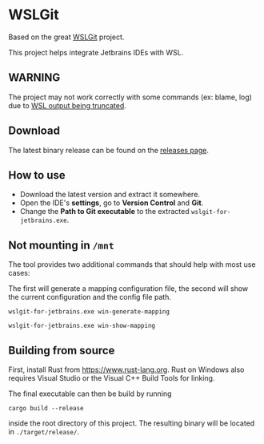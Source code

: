 # WSLGit

Based on the great [WSLGit](https://github.com/andy-5/wslgit) project.

This project helps integrate Jetbrains IDEs with WSL.

## WARNING

The project may not work correctly with some commands (ex: blame, log) due to [WSL output being truncated](https://github.com/microsoft/WSL/issues/4082).

## Download

The latest binary release can be found on the
[releases page](https://github.com/Volune/wslgit-for-jetbrains/releases).

## How to use

- Download the latest version and extract it somewhere.
- Open the IDE's **settings**, go to **Version Control** and **Git**.
- Change the **Path to Git executable** to the extracted `wslgit-for-jetbrains.exe`.

## Not mounting in `/mnt`

The tool provides two additional commands that should help with most use cases:

The first will generate a mapping configuration file, the second will show the current configuration and the config file path.

```
wslgit-for-jetbrains.exe win-generate-mapping
```

```
wslgit-for-jetbrains.exe win-show-mapping
```

## Building from source

First, install Rust from https://www.rust-lang.org. Rust on Windows also
requires Visual Studio or the Visual C++ Build Tools for linking.

The final executable can then be build by running

```
cargo build --release
```

inside the root directory of this project. The resulting binary will
be located in `./target/release/`.

